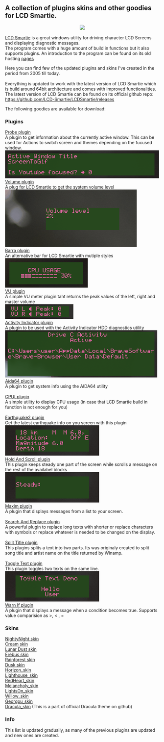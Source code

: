 ## A collection of plugins skins and other goodies for LCD Smartie.

<p align="center">
  <img src="https://github.com/Limbos-goodies-for-LCDSmartie/.github/assets/331155/cc41c3d5-3e67-446b-bc0b-2000f94388e1" />
</p>

[LCD Smartie](https://github.com/stokie-ant/lcdsmartie-laz) is a great windows utility for driving character LCD Screens and displaying diagnostic messages.\
The program comes with a huge amount of build in functions but it also supports plugins. An introduction to the program can be found on its old hosting [pages](https://lcdsmartie.sourceforge.net/) 

Here you can find few of the updated plugins and skins I've created in the period from 2005 till today.\
\
Everything is updated to work with the latest version of LCD Smartie which is build around 64bit architecture and comes with improved functionalities. 
The latest version of LCD Smartie can be found on its official github repo: https://github.com/LCD-Smartie/LCDSmartie/releases

The following goodies are available for download:
### Plugins


[Probe plugin](https://github.com/Limbos-goodies-for-LCDSmartie/probe)\
A plugin to get information about the currently active window. This can be used for Actions to switch screen and themes depending on the fucused window.\
![Probe Demo](https://github.com/Limbos-goodies-for-LCDSmartie/.github/blob/main/images/gifs/probe.gif?raw=true)
\
[Volume plugin](https://github.com/Limbos-goodies-for-LCDSmartie/vol)\
A plug for LCD Smartie to get the system volume level\
![Vol Demo](https://github.com/Limbos-goodies-for-LCDSmartie/.github/blob/main/images/gifs/vol.gif?raw=true)
\
[Barra plugin](https://github.com/Limbos-goodies-for-LCDSmartie/barra)\
An alternative bar for LCD Smartie with mutiple styles\
![Barra demo](https://github.com/Limbos-goodies-for-LCDSmartie/.github/blob/main/images/gifs/barra.gif)
\
[VU plugin](https://github.com/Limbos-goodies-for-LCDSmartie/vu)\
A simple VU meter plugin taht returns the peak values of the left, right and master volume\
![VU Demo](https://github.com/Limbos-goodies-for-LCDSmartie/.github/blob/main/images/gifs/vu.gif)
\
[Activity Indicator plugin](https://github.com/Limbos-goodies-for-LCDSmartie/Activity_Indicator_plugin)\
A plugin to be used with the Activity Indicator HDD diagnostics utility\
![Activity Indicator Demo](https://github.com/Limbos-goodies-for-LCDSmartie/.github/blob/main/images/gifs/activityindicator.gif?raw=true)
\
[Aida64 plugin](https://github.com/Limbos-goodies-for-LCDSmartie/Aida64_plugin)\
A plugin to get system info using the AIDA64 utility\
\
[CPUt plugin](https://github.com/Limbos-goodies-for-LCDSmartie/CPUt_plugin)\
A simple utility to display CPU usage (in case that LCD Smartie build in function is not enough for you)\
\
[Earthquake2 plugin](https://github.com/Limbos-goodies-for-LCDSmartie/Earthquake2_plugin)\
Get the latest earthquake info on you screen with this plugin\
![Earthquake2 Demo](https://github.com/Limbos-goodies-for-LCDSmartie/.github/blob/main/images/gifs/earth.gif?raw=true)
\
[Hold And Scroll plugin](https://github.com/Limbos-goodies-for-LCDSmartie/Hold_And_Scroll_plugin)\
This plugin keeps steady one part of the screen while scrolls a message on the rest of the availabel blocks\
![Hold N Scroll Demo](https://github.com/Limbos-goodies-for-LCDSmartie/.github/blob/main/images/gifs/holdnscroll.gif?raw=true)
\
[Maxim plugin](https://github.com/Limbos-goodies-for-LCDSmartie/Maxim_plugin)\
A plugin that displays messages from a list to your screen.\
\
[Search And Replace plugin](https://github.com/Limbos-goodies-for-LCDSmartie/Search_And_Replace_plugin)\
A powerful plugin to replace long texts with shorter or replace characters with symbols or replace whatever is needed to be changed on the display.\
\
[Split Title plugin](https://github.com/Limbos-goodies-for-LCDSmartie/Split_Title_plugin)\
This plugins splits a text into two parts. Its was originaly created to split song title and artist name on the title returned by Winamp.\
\
[Toggle Text plugin](https://github.com/Limbos-goodies-for-LCDSmartie/Toggle_Text_plugin)\
This plugin toggles two texts on the same line.\
![Toggle Text Demo](https://github.com/Limbos-goodies-for-LCDSmartie/.github/blob/main/images/gifs/toggle.gif?raw=true)
\
[Warn If plugin](https://github.com/Limbos-goodies-for-LCDSmartie/Warn_If_plugin)\
A plugin that displays a message when a condition becomes true. Supports value comparision as >, < , = 


### Skins
[NightyNight skin](https://github.com/Limbos-goodies-for-LCDSmartie/NightyNight)\
[Cream skin](https://github.com/Limbos-goodies-for-LCDSmartie/Cream_Skin)\
[Lunar Dust skin](https://github.com/Limbos-goodies-for-LCDSmartie/LunarDust_Skin)\
[Erebus skin](https://github.com/Limbos-goodies-for-LCDSmartie/Erebus_Skin)\
[Rainforest skin](https://github.com/Limbos-goodies-for-LCDSmartie/RainForest_Skin)\
[Dusk skin](https://github.com/Limbos-goodies-for-LCDSmartie/Dusk_Skin)\
[Horizon_skin](https://github.com/Limbos-goodies-for-LCDSmartie/Horizon_Skin)\
[Lighthouse_skin](https://github.com/Limbos-goodies-for-LCDSmartie/Lighthouse_Skin)\
[RedHeart_skin](https://github.com/Limbos-goodies-for-LCDSmartie/RedHeart_Skin)\
[Melancholy_skin](https://github.com/Limbos-goodies-for-LCDSmartie/Melancholy_Skin)\
[LightsOn_skin](https://github.com/Limbos-goodies-for-LCDSmartie/LightsOn_Skin)\
[Willow_skin](https://github.com/Limbos-goodies-for-LCDSmartie/Willow_Skin)\
[Georgou_skin](https://github.com/Limbos-goodies-for-LCDSmartie/Georgou_Skin)\
[Dracula_skin](https://github.com/limbo666/Dracula_for_LCD_Smartie) (This is a part of official Dracula theme on github) 


### Info

This list is updated gradually, as many of the previous plugins are updated and new ones are created.

 
 



